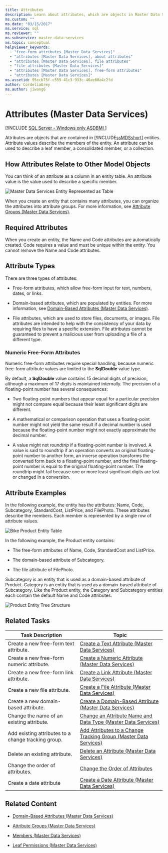 ```yaml
---
title: Attributes
description: Learn about attributes, which are objects in Master Data Services entities. Attribute values describe the members of the entity.
ms.custom: ""
ms.date: "03/15/2017"
ms.service: sql
ms.reviewer: ""
ms.subservice: master-data-services
ms.topic: conceptual
helpviewer_keywords: 
  - "free-form attributes [Master Data Services]"
  - "attributes [Master Data Services], about attributes"
  - "attributes [Master Data Services], file attributes"
  - "file attributes [Master Data Services]"
  - "attributes [Master Data Services], free-form attributes"
  - "attributes [Master Data Services]"
ms.assetid: 95ecb75f-c559-41c3-933c-40ae60a4c2fd
author: CordeliaGrey
ms.author: jiwang6
---
```

# Attributes (Master Data Services)

[!INCLUDE [SQL Server - Windows only ASDBMI  ](../includes/applies-to-version/sql-windows-only-asdbmi.md)]

  Attributes are objects that are contained in [!INCLUDE[ssMDSshort](../includes/ssmdsshort-md.md)] entities. Attribute values describe the members of the entity. An attribute can be used to describe a leaf member, a consolidated member, or a collection.  
  
## How Attributes Relate to Other Model Objects  
 You can think of an attribute as a column in an entity table. An attribute value is the value used to describe a specific member.  
  
 ![Master Data Services Entity Represented as Table](../master-data-services/media/mds-conc-entity-table.gif "Master Data Services Entity Represented as Table")  
  
 When you create an entity that contains many attributes, you can organize the attributes into attribute groups. For more information, see [Attribute Groups &#40;Master Data Services&#41;](../master-data-services/attribute-groups-master-data-services.md).  
  
## Required Attributes  
 When you create an entity, the Name and Code attributes are automatically created. Code requires a value and must be unique within the entity. You cannot remove the Name and Code attributes.  
  
## Attribute Types  
 There are three types of attributes:  
  
-   Free-form attributes, which allow free-form input for text, numbers, dates, or links.  
  
-   Domain-based attributes, which are populated by entities. For more information, see [Domain-Based Attributes &#40;Master Data Services&#41;](../master-data-services/domain-based-attributes-master-data-services.md).  
  
-   File attributes, which are used to store files, documents, or images. File attributes are intended to help with the consistency of your data by requiring files to have a specific extension. File attributes cannot be guaranteed to prevent a malicious user from uploading a file of a different type.  
  
### Numeric Free-Form Attributes  
 Numeric free-form attributes require special handling, because numeric free-form attribute values are limited to the **SqlDouble** value type.  
  
 By default, a **SqlDouble** value contains 15 decimal digits of precision, although a maximum of 17 digits is maintained internally. The precision of a floating-point number has several consequences:  
  
-   Two floating-point numbers that appear equal for a particular precision might not compare equal because their least significant digits are different.  
  
-   A mathematical or comparison operation that uses a floating-point number might not yield the same result if a decimal number is used because the floating-point number might not exactly approximate the decimal number.  
  
-   A value might not *roundtrip* if a floating-point number is involved. A value is said to roundtrip if an operation converts an original floating-point number to another form, an inverse operation transforms the converted form back to a floating-point number, and the final floating-point number is equal to the original floating-point number. The roundtrip might fail because one or more least significant digits are lost or changed in a conversion.  
  
## Attribute Examples  
 In the following example, the entity has the attributes: Name, Code, Subcategory, StandardCost, ListPrice, and FilePhoto. These attributes describe the members. Each member is represented by a single row of attribute values.  
  
 ![Bike Product Entity Table](../master-data-services/media/mds-conc-entity-table-w-data.gif "Bike Product Entity Table")  
  
 In the following example, the Product entity contains:  
  
-   The free-form attributes of Name, Code, StandardCost and ListPrice.  
  
-   The domain-based attribute of Subcategory.  
  
-   The file attribute of FilePhoto.  
  
 Subcategory is an entity that is used as a domain-based attribute of Product. Category is an entity that is used as a domain-based attribute of Subcategory. Like the Product entity, the Category and Subcategory entities each contain the default Name and Code attributes.  
  
 ![Product Entity Tree Structure](../master-data-services/media/mds-conc-entity-ui.gif "Product Entity Tree Structure")  
  
## Related Tasks  
  
|Task Description|Topic|  
|----------------------|-----------|  
|Create a new free-form text attribute.|[Create a Text Attribute &#40;Master Data Services&#41;](../master-data-services/create-a-text-attribute-master-data-services.md)|  
|Create a new free-form numeric attribute.|[Create a Numeric Attribute &#40;Master Data Services&#41;](../master-data-services/create-a-numeric-attribute-master-data-services.md)|  
|Create a new free-form link attribute.|[Create a Link Attribute &#40;Master Data Services&#41;](../master-data-services/create-a-link-attribute-master-data-services.md)|  
|Create a new file attribute.|[Create a File Attribute &#40;Master Data Services&#41;](../master-data-services/create-a-file-attribute-master-data-services.md)|  
|Create a new domain-based attribute.|[Create a Domain-Based Attribute &#40;Master Data Services&#41;](../master-data-services/create-a-domain-based-attribute-master-data-services.md)|  
|Change the name of an existing attribute.|[Change an Attribute Name and Data Type &#40;Master Data Services&#41;](../master-data-services/change-an-attribute-name-and-data-type-master-data-services.md)|  
|Add existing attributes to a change tracking group.|[Add Attributes to a Change Tracking Group &#40;Master Data Services&#41;](../master-data-services/add-attributes-to-a-change-tracking-group-master-data-services.md)|  
|Delete an existing attribute.|[Delete an Attribute &#40;Master Data Services&#41;](../master-data-services/delete-an-attribute-master-data-services.md)|  
|Change the order of attributes.|[Change the Order of Attributes](../master-data-services/change-the-order-of-attributes.md)|  
|Create a date attribute|[Create a Date Attribute &#40;Master Data Services&#41;](../master-data-services/create-a-date-attribute-master-data-services.md)|  
  
## Related Content  
  
-   [Domain-Based Attributes &#40;Master Data Services&#41;](../master-data-services/domain-based-attributes-master-data-services.md)  
  
-   [Attribute Groups &#40;Master Data Services&#41;](../master-data-services/attribute-groups-master-data-services.md)  
  
-   [Members &#40;Master Data Services&#41;](../master-data-services/members-master-data-services.md)  
  
-   [Leaf Permissions &#40;Master Data Services&#41;](../master-data-services/leaf-permissions-master-data-services.md)
  
